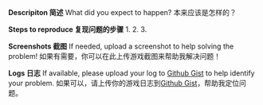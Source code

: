 **Descripiton 简述**
What did you expect to happen? 本来应该是怎样的？

**Steps to reproduce 复现问题的步骤**
1. 
2. 
3. 

**Screenshots 截图**
If needed, upload a screenshot to help solving the problem!
如果有需要，你可以在此上传游戏截图来帮助我解决问题！

**Logs 日志**
If available, please upload your log to [Github Gist](https://gist.github.com/) to help identify your problem.
如果可以，请上传你的游戏日志到[Github Gist](https://gist.github.com/)，帮助我定位问题。
